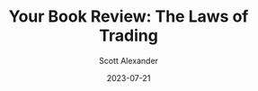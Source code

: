 ---
layout: podcast
title: "Your Book Review: The Laws of Trading"
author: Scott Alexander
description: https://astralcodexten.substack.com/p/your-book-review-the-laws-of-trading
date: 2023-07-21
length: 8968921
duration: 2242
guid: your-book-review-the-laws-of-trading
---